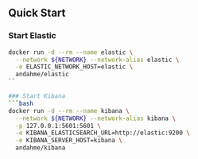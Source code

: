 ## Quick Start

### Start Elastic
```bash
docker run -d --rm --name elastic \
  --network ${NETWORK} --network-alias elastic \
  -e ELASTIC_NETWORK_HOST=elastic \
  andahme/elastic
``

### Start Kibana
```bash
docker run -d --rm --name kibana \
  --network ${NETWORK} --network-alias kibana \
  -p 127.0.0.1:5601:5601 \
  -e KIBANA_ELASTICSEARCH_URL=http://elastic:9200 \
  -e KIBANA_SERVER_HOST=kibana \
  andahme/kibana
```


